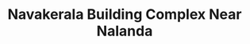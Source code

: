 ---
title: "Navakerala Building Complex Near Nalanda"
url: /ulliyeri/navakerala-building-complex-near-nalanda/
shop: shop
---